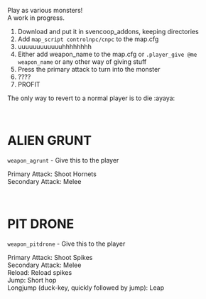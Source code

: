 Play as various monsters!  
A work in progress.  

1) Download and put it in svencoop_addons, keeping directories
2) Add `map_script controlnpc/cnpc` to the map.cfg
3) uuuuuuuuuuuuhhhhhhhh
4) Either add weapon_name to the map.cfg or `.player_give @me weapon_name` or any other way of giving stuff
5) Press the primary attack to turn into the monster
6) ????
7) PROFIT

The only way to revert to a normal player is to die :ayaya:

<BR>

# ALIEN GRUNT #  
`weapon_agrunt` - Give this to the player  

Primary Attack: Shoot Hornets  
Secondary Attack: Melee  


<BR>

# PIT DRONE #  
`weapon_pitdrone` - Give this to the player  

Primary Attack: Shoot Spikes  
Secondary Attack: Melee  
Reload: Reload spikes  
Jump: Short hop  
Longjump (duck-key, quickly followed by jump): Leap

